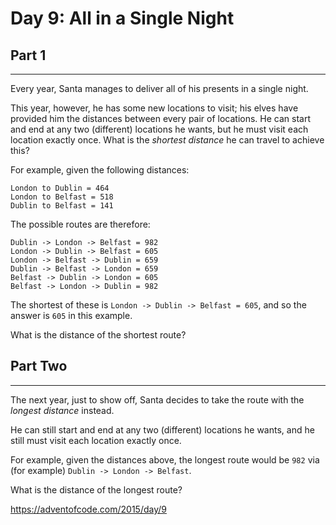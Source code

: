 # Day 9: All in a Single Night
## Part 1
------------------------------------

Every year, Santa manages to deliver all of his presents in a single night.

This year, however, he has some new locations to visit; his elves have provided him the distances between every pair of locations. He can start and end at any two (different) locations he wants, but he must visit each location exactly once. What is the *shortest distance* he can travel to achieve this?

For example, given the following distances:

```
London to Dublin = 464
London to Belfast = 518
Dublin to Belfast = 141

```

The possible routes are therefore:

```
Dublin -> London -> Belfast = 982
London -> Dublin -> Belfast = 605
London -> Belfast -> Dublin = 659
Dublin -> Belfast -> London = 659
Belfast -> Dublin -> London = 605
Belfast -> London -> Dublin = 982

```

The shortest of these is `London -> Dublin -> Belfast = 605`, and so the answer is `605` in this example.

What is the distance of the shortest route?



## Part Two
----------------

The next year, just to show off, Santa decides to take the route with the *longest distance* instead.

He can still start and end at any two (different) locations he wants, and he still must visit each location exactly once.

For example, given the distances above, the longest route would be `982` via (for example) `Dublin -> London -> Belfast`.

What is the distance of the longest route?



https://adventofcode.com/2015/day/9

